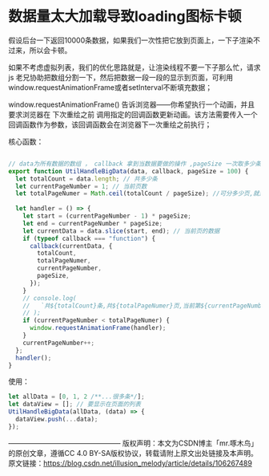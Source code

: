 # 数据量太大加载导致loading图标卡顿

假设后台一下返回10000条数据，如果我们一次性把它放到页面上，一下子渲染不过来，所以会卡顿。

如果不考虑虚拟列表，我们的优化思路就是，让渲染线程不要一下子那么忙，请求 js 老兄协助把数组分割一下，然后把数据一段一段的显示到页面，可利用  window.requestAnimationFrame或者setInterval不断填充数据；

window.requestAnimationFrame() 告诉浏览器——你希望执行一个动画，并且要求浏览器在 下次重绘之前 调用指定的回调函数更新动画。该方法需要传入一个回调函数作为参数，该回调函数会在浏览器下一次重绘之前执行；



核心函数：

```js

// data为所有数据的数组 ， callback 拿到当数据要做的操作 ,pageSize 一次取多少条
export function UtilHandleBigData(data, callback, pageSize = 100) {
  let totalCount = data.length; // 共多少条
  let currentPageNumber = 1; // 当前页数
  let totalPageNumer = Math.ceil(totalCount / pageSize); //可分多少页,就是分割为多少个小数组
  
  let handler = () => {
    let start = (currentPageNumber - 1) * pageSize;
    let end = currentPageNumber * pageSize;
    let currentData = data.slice(start, end); // 当前页的数据
    if (typeof callback === "function") {
      callback(currentData, {
        totalCount,
        totalPageNumer,
        currentPageNumber,
        pageSize,
      });
    }
    // console.log(
    //   `共${totalCount}条,共${totalPageNumer}页,当前第${currentPageNumber}条`
    // );
    if (currentPageNumber < totalPageNumer) {
      window.requestAnimationFrame(handler);
    }
    currentPageNumber++;
  };
  handler();
}

```



使用：

```js
let allData = [0, 1, 2 /**...很多条*/];
let dataView = []; // 要显示在页面的列表
UtilHandleBigData(allData, (data) => {
  dataView.push(...data);
});
```







————————————————
版权声明：本文为CSDN博主「mr.啄木鸟」的原创文章，遵循CC 4.0 BY-SA版权协议，转载请附上原文出处链接及本声明。
原文链接：https://blog.csdn.net/illusion_melody/article/details/106267489